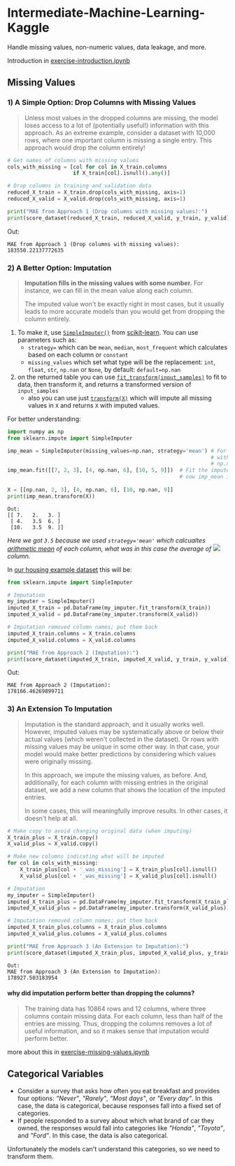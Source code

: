 # Intermediate-Machine-Learning-Kaggle
Handle missing values, non-numeric values, data leakage, and more.

Introduction in [exercise-introduction.ipynb](https://github.com/gabboraron/Intermediate-Machine-Learning-Kaggle/blob/main/exercise-introduction.ipynb)

## Missing Values
### 1) A Simple Option: Drop Columns with Missing Values
> Unless most values in the dropped columns are missing, the model loses access to a lot of (potentially useful!) information with this approach. As an extreme example, consider a dataset with 10,000 rows, where one important column is missing a single entry. This approach would drop the column entirely!

```Python
# Get names of columns with missing values
cols_with_missing = [col for col in X_train.columns
                     if X_train[col].isnull().any()]

# Drop columns in training and validation data
reduced_X_train = X_train.drop(cols_with_missing, axis=1)
reduced_X_valid = X_valid.drop(cols_with_missing, axis=1)

print("MAE from Approach 1 (Drop columns with missing values):")
print(score_dataset(reduced_X_train, reduced_X_valid, y_train, y_valid))
```
Out:
```
MAE from Approach 1 (Drop columns with missing values):
183550.22137772635
```

### 2) A Better Option: Imputation
> **Imputation fills in the missing values with some number.** For instance, we can fill in the mean value along each column.
>
>  The imputed value won't be exactly right in most cases, but it usually leads to more accurate models than you would get from dropping the column entirely.

1. To make it, use [`SimpleImputer()`](https://scikit-learn.org/stable/modules/generated/sklearn.impute.SimpleImputer.html) from [scikit-learn](https://scikit-learn.org/stable/index.html). You can use parameters such as: 
    - `strategy=` which can be `mean`, `median`, `most_frequent` which calculates based on each column or `constant`
    - `missing_values` which set what type will be the replacement: `int`, `float`, `str`, `np.nan` or `None`, by default: `default=np.nan`
2. on the returned table you can use [`fit_transform(input_samples)`](https://scikit-learn.org/stable/modules/generated/sklearn.impute.SimpleImputer.html#sklearn.impute.SimpleImputer.fit_transform) to fit to data, then transform it, and returns a transformed version of `input_samples`
   - also you can use just [`transform(X)`](https://scikit-learn.org/stable/modules/generated/sklearn.impute.SimpleImputer.html#sklearn.impute.SimpleImputer.transform) which will impute all missing values in `X` and returns `X` with imputed values.

For better understanding:
```Python
import numpy as np
from sklearn.impute import SimpleImputer

imp_mean = SimpleImputer(missing_values=np.nan, strategy='mean') # For pandas dataframes with nullable integer dtypes 
                                                                 # with missing values, missing_values should be set to
                                                                 # np.nan, since pd.NA will be converted to np.nan.
imp_mean.fit([[7, 2, 3], [4, np.nan, 6], [10, 5, 9]])  # Fit the imputer on X
                                                       # now imp_mean is a SimpleImputer()
                                                       
X = [[np.nan, 2, 3], [4, np.nan, 6], [10, np.nan, 9]]
print(imp_mean.transform(X))
```
```
Out:
[[ 7.   2.   3. ]
 [ 4.   3.5  6. ]
 [10.   3.5  9. ]]
```
*Here we got `3.5` because we used `strategy='mean'` which calcualtes [arithmetic mean](https://en.wikipedia.org/wiki/Arithmetic_mean) of each column, what was in this case the average of <img src="https://latex.codecogs.com/gif.latex?\begin{bmatrix}%202%20\\%20nan%20\\%205%20\end{bmatrix} " /> column.*

In [our housing example dataset](https://www.kaggle.com/c/home-data-for-ml-course) this will be: 
```Python
from sklearn.impute import SimpleImputer

# Imputation
my_imputer = SimpleImputer()
imputed_X_train = pd.DataFrame(my_imputer.fit_transform(X_train))
imputed_X_valid = pd.DataFrame(my_imputer.transform(X_valid))

# Imputation removed column names; put them back
imputed_X_train.columns = X_train.columns
imputed_X_valid.columns = X_valid.columns

print("MAE from Approach 2 (Imputation):")
print(score_dataset(imputed_X_train, imputed_X_valid, y_train, y_valid))
```
Out:
```
MAE from Approach 2 (Imputation):
178166.46269899711
```

### 3) An Extension To Imputation
> Imputation is the standard approach, and it usually works well. However, imputed values may be systematically above or below their actual values (which weren't collected in the dataset). Or rows with missing values may be unique in some other way. In that case, your model would make better predictions by considering which values were originally missing.
>
> In this approach, we impute the missing values, as before. And, additionally, for each column with missing entries in the original dataset, we add a new column that shows the location of the imputed entries.
>
> In some cases, this will meaningfully improve results. In other cases, it doesn't help at all.

```Python
# Make copy to avoid changing original data (when imputing)
X_train_plus = X_train.copy()
X_valid_plus = X_valid.copy()

# Make new columns indicating what will be imputed
for col in cols_with_missing:
    X_train_plus[col + '_was_missing'] = X_train_plus[col].isnull()
    X_valid_plus[col + '_was_missing'] = X_valid_plus[col].isnull()

# Imputation
my_imputer = SimpleImputer()
imputed_X_train_plus = pd.DataFrame(my_imputer.fit_transform(X_train_plus))
imputed_X_valid_plus = pd.DataFrame(my_imputer.transform(X_valid_plus))

# Imputation removed column names; put them back
imputed_X_train_plus.columns = X_train_plus.columns
imputed_X_valid_plus.columns = X_valid_plus.columns

print("MAE from Approach 3 (An Extension to Imputation):")
print(score_dataset(imputed_X_train_plus, imputed_X_valid_plus, y_train, y_valid))
```

```
Out:
MAE from Approach 3 (An Extension to Imputation):
178927.503183954
```

#### why did imputation perform better than dropping the columns?
> The training data has 10864 rows and 12 columns, where three columns contain missing data. For each column, less than half of the entries are missing. Thus, dropping the columns removes a lot of useful information, and so it makes sense that imputation would perform better.

more about this in [exercise-missing-values.ipynb](https://github.com/gabboraron/Intermediate-Machine-Learning-Kaggle/blob/main/exercise-missing-values.ipynb)

## Categorical Variables
- Consider a survey that asks how often you eat breakfast and provides four options: *"Never"*, *"Rarely"*, *"Most days"*, or *"Every day"*. In this case, the data is categorical, because responses fall into a fixed set of categories.
- If people responded to a survey about which what brand of car they owned, the responses would fall into categories like *"Honda"*, *"Toyota"*, and *"Ford"*. In this case, the data is also categorical.

Unfortunately the models can't understand this categories, so we need to transform them.

